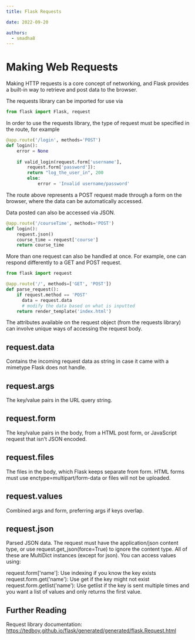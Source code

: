```yaml
---
title: Flask Requests

date: 2022-09-20

authors:
  - smadha8
---
```


<link rel="stylesheet" href="https://cdnjs.cloudflare.com/ajax/libs/prism-themes/1.9.0/prism-a11y-dark.min.css" integrity="sha512-bd1K4DEquIavX49RSZHIE0Ye6RFOVlGLhtGow9KDbLYqOd/ufhshkP0GoJoVR1jqj7FmOffvVIKuq1tcXlN9ZA==" crossorigin="anonymous" referrerpolicy="no-referrer" />

# Making Web Requests 

Making HTTP requests is a core concept of networking, and Flask provides a built-in way to retrieve and post data to the browser. 

The requests library can be imported for use via

```python
from flask import Flask, request
```

In order to use the requests library, the type of request must be specified in the route, for example 

```python
@app.route('/login', methods='POST')
def login():
    error = None
    
    if valid_login(request.form['username'],
        request.form['password']):
        return "log_the_user_in", 200
        else:
            error = 'Invalid username/password'

```

The route above represents a POST request made through a form on the browser, where the data can be automatically accessed. 

Data posted can also be accessed via JSON. 

```python
@app.route('/courseTime', methods='POST')
def login():
    request.json()
    course_time = request['course']
    return course_time  

```

More than one request can also be handled at once. For example, one can respond differently to a GET and POST request. 

```python 
from flask import request

@app.route('/', methods=['GET', 'POST'])
def parse_request():
    if request.method == 'POST'
      data = request.data 
      # modify the data based on what is inputted
    return render_template('index.html')
```

The attributes available on the request object (from the requests library) can involve unique ways of accessing the request body. 

## request.data 
Contains the incoming request data as string in case it came with a mimetype Flask does not handle.

## request.args
The key/value pairs in the URL query string.

## request.form
The key/value pairs in the body, from a HTML post form, or JavaScript request that isn't JSON encoded.


## request.files
The files in the body, which Flask keeps separate from form. HTML forms must use enctype=multipart/form-data or files will not be uploaded.

## request.values
Combined args and form, preferring args if keys overlap.

## request.json
Parsed JSON data. The request must have the application/json content type, or use request.get_json(force=True) to ignore the content type.
All of these are MultiDict instances (except for json). You can access values using:

request.form['name']: Use indexing if you know the key exists
request.form.get('name'): Use get if the key might not exist
request.form.getlist('name'): Use getlist if the key is sent multiple times and you want a list of values and only returns the first value.

## Further Reading

Request library documentation: https://tedboy.github.io/flask/generated/generated/flask.Request.html


